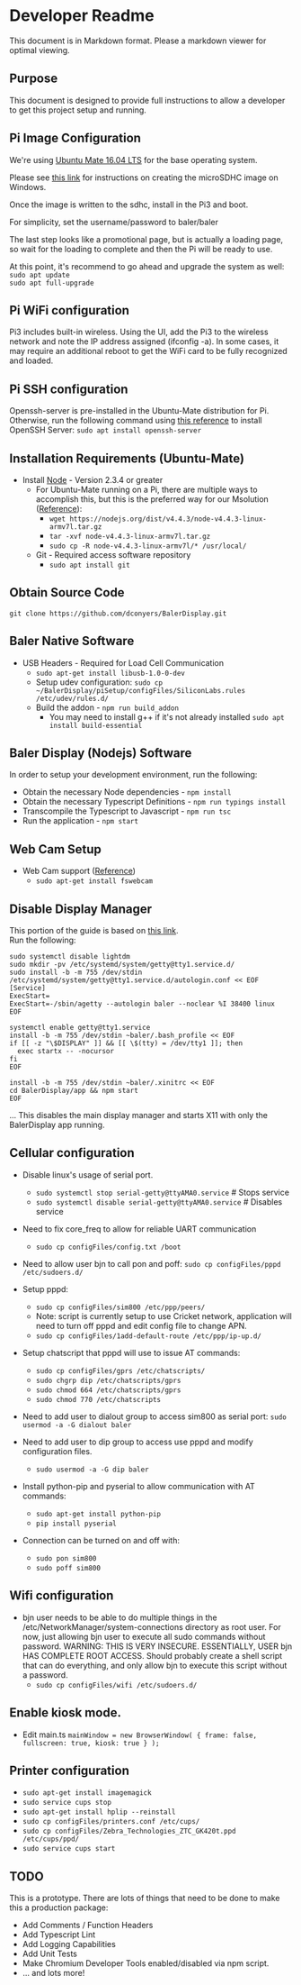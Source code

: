 Developer Readme
================
This document is in Markdown format. Please a markdown viewer for optimal viewing.

## Purpose
This document is designed to provide full instructions to allow a developer to get this project setup and running.

## Pi Image Configuration
  We're using [Ubuntu Mate 16.04 LTS](https://ubuntu-mate.org/download/#xenial) for the base operating system.

  Please see [this link](https://ubuntu-mate.org/raspberry-pi/) for instructions on creating the microSDHC image on Windows.

  Once the image is written to the sdhc, install in the Pi3 and boot.

  For simplicity, set the username/password to baler/baler

  The last step looks like a promotional page, but is actually a loading page, so wait for the loading to complete and then the Pi will be ready to use.

At this point, it's recommend to go ahead and upgrade the system as well:  
`sudo apt update`  
`sudo apt full-upgrade`

## Pi WiFi configuration
  Pi3 includes built-in wireless. Using the UI, add the Pi3 to the wireless network and note the IP address assigned (ifconfig -a). In some cases, it may require an additional reboot to get the WiFi card to be fully recognized and loaded.

## Pi SSH configuration
  Openssh-server is pre-installed in the Ubuntu-Mate distribution for Pi. Otherwise, run the following command using [this reference](https://help.ubuntu.com/lts/serverguide/openssh-server.html) to install OpenSSH Server:   `sudo apt install openssh-server`

## Installation Requirements (Ubuntu-Mate)
* Install [Node](https://nodejs.org/en/download/) - Version 2.3.4 or greater
    * For Ubuntu-Mate running on a Pi, there are multiple ways to accomplish this, but this is the preferred way for our Msolution ([Reference](https://blog.wia.io/installing-node-js-v4-0-0-on-a-raspberry-pi)):
      * `wget https://nodejs.org/dist/v4.4.3/node-v4.4.3-linux-armv7l.tar.gz`
      * `tar -xvf node-v4.4.3-linux-armv7l.tar.gz`
      * `sudo cp -R node-v4.4.3-linux-armv7l/* /usr/local/`
  * Git - Required access software repository
    * `sudo apt install git`


## Obtain Source Code
`git clone https://github.com/dconyers/BalerDisplay.git`

## Baler Native Software
* USB Headers - Required for Load Cell Communication
  * `sudo apt-get install libusb-1.0-0-dev`
  * Setup udev configuration: `sudo cp ~/BalerDisplay/piSetup/configFiles/SiliconLabs.rules /etc/udev/rules.d/`
  * Build the addon - `npm run build_addon`  
    * You may need to install g++ if it's not already installed `sudo apt install build-essential`  

## Baler Display (Nodejs) Software
In order to setup your development environment, run the following:  

* Obtain the necessary Node dependencies - `npm install`  
* Obtain the necessary Typescript Definitions - `npm run typings install`  
* Transcompile the Typescript to Javascript - `npm run tsc`  
* Run the application - `npm start`  

## Web Cam Setup
* Web Cam support ([Reference](https://www.raspberrypi.org/documentation/usage/webcams/))
  * `sudo apt-get install fswebcam`

## Disable Display Manager
This portion of the guide is based on [this link](http://askubuntu.com/questions/679419/how-to-make-auto-login-work-in-ubuntu-no-display-manager).  
Run the following:

    sudo systemctl disable lightdm
    sudo mkdir -pv /etc/systemd/system/getty@tty1.service.d/
    sudo install -b -m 755 /dev/stdin /etc/systemd/system/getty@tty1.service.d/autologin.conf << EOF
    [Service]
    ExecStart=
    ExecStart=-/sbin/agetty --autologin baler --noclear %I 38400 linux
    EOF

    systemctl enable getty@tty1.service
    install -b -m 755 /dev/stdin ~baler/.bash_profile << EOF
    if [[ -z "\$DISPLAY" ]] && [[ \$(tty) = /dev/tty1 ]]; then
      exec startx -- -nocursor
    fi
    EOF

    install -b -m 755 /dev/stdin ~baler/.xinitrc << EOF
    cd BalerDisplay/app && npm start
    EOF

  ... This disables the main display manager and starts X11 with only the BalerDisplay app running.

## Cellular configuration
* Disable linux's usage of serial port.
  * `sudo systemctl stop serial-getty@ttyAMA0.service` # Stops service
  * `sudo systemctl disable serial-getty@ttyAMA0.service` # Disables service

* Need to fix core_freq to allow for reliable UART communication
  * `sudo cp configFiles/config.txt /boot`

* Need to allow user bjn to call pon and poff:
	`sudo cp configFiles/pppd /etc/sudoers.d/`

* Setup pppd:
  * `sudo cp configFiles/sim800 /etc/ppp/peers/`
  * Note: script is currently setup to use Cricket network, application will need to turn off pppd and edit config file to change APN.
  * `sudo cp configFiles/1add-default-route /etc/ppp/ip-up.d/`

* Setup chatscript that pppd will use to issue AT commands:
  * `sudo cp configFiles/gprs /etc/chatscripts/`
  * `sudo chgrp dip /etc/chatscripts/gprs`
  * `sudo chmod 664 /etc/chatscripts/gprs`
  * `sudo chmod 770 /etc/chatscripts`

* Need to add user to dialout group to access sim800 as serial port:
    `sudo usermod -a -G dialout baler`

* Need to add user to dip group to access use pppd and modify configuration files.
  * `sudo usermod -a -G dip baler`

* Install python-pip and pyserial to allow communication with AT commands:
  * `sudo apt-get install python-pip`
  * `pip install pyserial`

* Connection can be turned on and off with:
  * `sudo pon sim800`
  * `sudo poff sim800`

## Wifi configuration
* bjn user needs to be able to do multiple things in the /etc/NetworkManager/system-connections directory as root user. For now, just allowing bjn user to execute all sudo commands without password. WARNING: THIS IS VERY INSECURE. ESSENTIALLY, USER bjn HAS COMPLETE ROOT ACCESS. Should probably create a shell script that can do everything, and only allow bjn to execute this script without a password.
  * `sudo cp configFiles/wifi /etc/sudoers.d/`


## Enable kiosk mode.
* Edit main.ts
`mainWindow = new BrowserWindow(
  {
    frame: false,
    fullscreen: true,
    kiosk: true
  }
);`

## Printer configuration
* `sudo apt-get install imagemagick`
* `sudo service cups stop`
* `sudo apt-get install hplip --reinstall`
* `sudo cp configFiles/printers.conf /etc/cups/`
* `sudo cp configFiles/Zebra_Technologies_ZTC_GK420t.ppd /etc/cups/ppd/`
* `sudo service cups start`

## TODO
This is a prototype. There are lots of things that need to be done to make this a production package:
* Add Comments / Function Headers
* Add Typescript Lint
* Add Logging Capabilities
* Add Unit Tests
* Make Chromium Developer Tools enabled/disabled via npm script.
* ... and lots more!
